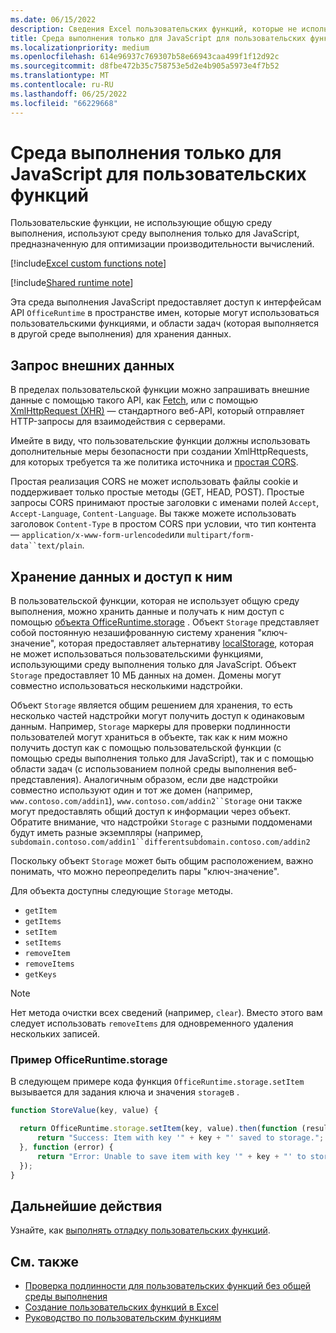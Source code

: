 ```yaml
---
ms.date: 06/15/2022
description: Сведения Excel пользовательских функций, которые не используют общую среду выполнения и определенную среду выполнения JavaScript.
title: Среда выполнения только для JavaScript для пользовательских функций
ms.localizationpriority: medium
ms.openlocfilehash: 614e96937c769307b58e66943caa499f1f12d92c
ms.sourcegitcommit: d8fbe472b35c758753e5d2e4b905a5973e4f7b52
ms.translationtype: MT
ms.contentlocale: ru-RU
ms.lasthandoff: 06/25/2022
ms.locfileid: "66229668"
---
```

# <a name="javascript-only-runtime-for-custom-functions"></a>Среда выполнения только для JavaScript для пользовательских функций

Пользовательские функции, не использующие общую среду выполнения, используют среду выполнения только для JavaScript, предназначенную для оптимизации производительности вычислений.

[!include[Excel custom functions note](../includes/excel-custom-functions-note.md)]

[!include[Shared runtime note](../includes/shared-runtime-note.md)]

Эта среда выполнения JavaScript предоставляет доступ к интерфейсам API `OfficeRuntime` в пространстве имен, которые могут использоваться пользовательскими функциями, и области задач (которая выполняется в другой среде выполнения) для хранения данных.

## <a name="request-external-data"></a>Запрос внешних данных

В пределах пользовательской функции можно запрашивать внешние данные с помощью такого API, как [Fetch](https://developer.mozilla.org/docs/Web/API/Fetch_API), или с помощью [XmlHttpRequest (XHR)](https://developer.mozilla.org/docs/Web/API/XMLHttpRequest) — стандартного веб-API, который отправляет HTTP-запросы для взаимодействия с серверами.

Имейте в виду, что пользовательские функции должны использовать дополнительные меры безопасности при создании XmlHttpRequests, для которых требуется та же политика источника и [простая CORS](https://www.w3.org/TR/cors/).[](https://developer.mozilla.org/docs/Web/Security/Same-origin_policy)

Простая реализация CORS не может использовать файлы cookie и поддерживает только простые методы (GET, HEAD, POST). Простые запросы CORS принимают простые заголовки с именами полей `Accept`, `Accept-Language`, `Content-Language`. Вы также можете использовать заголовок `Content-Type` в простом CORS при условии, что тип контента — `application/x-www-form-urlencoded`или `multipart/form-data``text/plain`.

## <a name="store-and-access-data"></a>Хранение данных и доступ к ним

В пользовательской функции, которая не использует общую среду выполнения, можно хранить данные и получать к ним доступ с помощью [объекта OfficeRuntime.storage](/javascript/api/office-runtime/officeruntime.storage) . Объект `Storage` представляет собой постоянную незашифрованную систему хранения "ключ-значение", которая предоставляет альтернативу [localStorage](https://developer.mozilla.org/docs/Web/API/Window/localStorage), которая не может использоваться пользовательскими функциями, использующими среду выполнения только для JavaScript. Объект `Storage` предоставляет 10 МБ данных на домен. Домены могут совместно использоваться несколькими надстройки.

Объект `Storage` является общим решением для хранения, то есть несколько частей надстройки могут получить доступ к одинаковым данным. Например, `Storage` маркеры для проверки подлинности пользователей могут храниться в объекте, так как к ним можно получить доступ как с помощью пользовательской функции (с помощью среды выполнения только для JavaScript), так и с помощью области задач (с использованием полной среды выполнения веб-представления). Аналогичным образом, если две надстройки совместно используют один и тот же домен (например, `www.contoso.com/addin1`), `www.contoso.com/addin2``Storage` они также могут предоставлять общий доступ к информации через объект. Обратите внимание, что надстройки `Storage` с разными поддоменами будут иметь разные экземпляры (например, `subdomain.contoso.com/addin1``differentsubdomain.contoso.com/addin2`

Поскольку объект `Storage` может быть общим расположением, важно понимать, что можно переопределить пары "ключ-значение".

Для объекта доступны следующие `Storage` методы.

- `getItem`
- `getItems`
- `setItem`
- `setItems`
- `removeItem`
- `removeItems`
- `getKeys`

> [!NOTE]
> Нет метода очистки всех сведений (например, `clear`). Вместо этого вам следует использовать `removeItems` для одновременного удаления нескольких записей.

### <a name="officeruntimestorage-example"></a>Пример OfficeRuntime.storage

В следующем примере кода функция `OfficeRuntime.storage.setItem` вызывается для задания ключа и значения `storage`в .

```js
function StoreValue(key, value) {

  return OfficeRuntime.storage.setItem(key, value).then(function (result) {
      return "Success: Item with key '" + key + "' saved to storage.";
  }, function (error) {
      return "Error: Unable to save item with key '" + key + "' to storage. " + error;
  });
}
```

## <a name="next-steps"></a>Дальнейшие действия

Узнайте, как [выполнять отладку пользовательских функций](custom-functions-debugging.md).

## <a name="see-also"></a>См. также

* [Проверка подлинности для пользовательских функций без общей среды выполнения](custom-functions-authentication.md)
* [Создание пользовательских функций в Excel](custom-functions-overview.md)
* [Руководство по пользовательским функциям](../tutorials/excel-tutorial-create-custom-functions.md)
